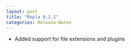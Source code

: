 ```yaml
---
layout: post
title: "Repla 0.2.1"
categories: Release-Notes
---
```


- Added support for file extensions and plugins
